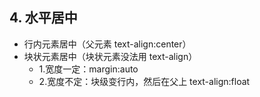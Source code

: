 ﻿## 4. 水平居中

* 行内元素居中（父元素 text-align:center）
* 块状元素居中（块状元素没法用 text-align）
  * 1.宽度一定：margin:auto
  * 2.宽度不定：块级变行内，然后在父上 text-align:float
